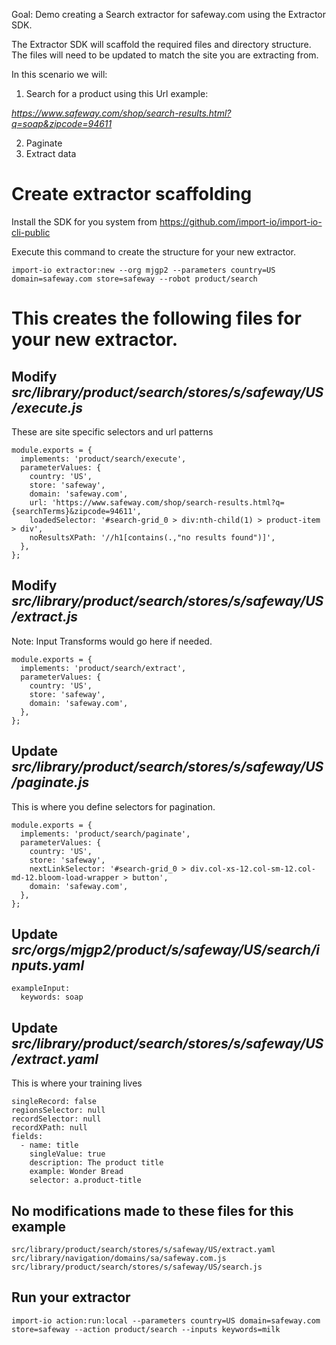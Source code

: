 Goal: Demo creating a Search extractor for safeway.com using the Extractor SDK.

The Extractor SDK will scaffold the required files and directory structure. 
The files will need to  be updated to match the site you are extracting from.  

In this scenario we will:

1. Search for a product using this Url example:

*https://www.safeway.com/shop/search-results.html?q=soap&zipcode=94611*
    
2. Paginate
3. Extract data 

# Create extractor scaffolding
Install the SDK for you system from https://github.com/import-io/import-io-cli-public

Execute this command to create the structure for your new extractor.

```
import-io extractor:new --org mjgp2 --parameters country=US domain=safeway.com store=safeway --robot product/search
```

# This creates the following files for your new extractor.


## Modify *src/library/product/search/stores/s/safeway/US/execute.js*
These are site specific selectors and url patterns
```
module.exports = {
  implements: 'product/search/execute',
  parameterValues: {
    country: 'US',
    store: 'safeway',
    domain: 'safeway.com',
    url: 'https://www.safeway.com/shop/search-results.html?q={searchTerms}&zipcode=94611',
    loadedSelector: '#search-grid_0 > div:nth-child(1) > product-item > div',
    noResultsXPath: '//h1[contains(.,"no results found")]',
  },
};
```

## Modify *src/library/product/search/stores/s/safeway/US/extract.js* 
Note: Input Transforms would go here if needed.

```
module.exports = {
  implements: 'product/search/extract',
  parameterValues: {
    country: 'US',
    store: 'safeway',
    domain: 'safeway.com',
  },
};
```

## Update *src/library/product/search/stores/s/safeway/US/paginate.js*
This is where you define selectors for pagination.
```
module.exports = {
  implements: 'product/search/paginate',
  parameterValues: {
    country: 'US',
    store: 'safeway',
    nextLinkSelector: '#search-grid_0 > div.col-xs-12.col-sm-12.col-md-12.bloom-load-wrapper > button',
    domain: 'safeway.com',
  },
};
```

## Update *src/orgs/mjgp2/product/s/safeway/US/search/inputs.yaml*
```
exampleInput:
  keywords: soap
```


## Update *src/library/product/search/stores/s/safeway/US/extract.yaml*
This is where your training lives
```
singleRecord: false
regionsSelector: null
recordSelector: null
recordXPath: null
fields:
  - name: title
    singleValue: true
    description: The product title
    example: Wonder Bread
    selector: a.product-title

```


## No modifications made to these files for this example
```
src/library/product/search/stores/s/safeway/US/extract.yaml
src/library/navigation/domains/sa/safeway.com.js
src/library/product/search/stores/s/safeway/US/search.js
```

## Run your extractor
```
import-io action:run:local --parameters country=US domain=safeway.com store=safeway --action product/search --inputs keywords=milk
```

